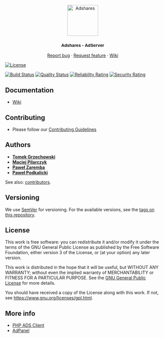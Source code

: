 <p align="center">
    <a href="https://adshares.net/" target="_blank">
        <img src="https://adshares.net/logos/ads.svg" alt="Adshares" width="100" height="100">
    </a>
</p>
<h3 align="center"><small>Adshares - AdServer</small></h3>
<p align="center">
    <a href="https://github.com/adshares/adserver/issues/new?template=bug_report.md&labels=Bug">Report bug</a>
    ·
    <a href="https://github.com/adshares/adserver/issues/new?template=feature_request.md&labels=New%20Feature">Request feature</a>
    ·
    <a href="https://github.com/adshares/adserver/wiki">Wiki</a>
</p>

[![License](https://img.shields.io/badge/license-GPL_v3+-blue.svg?style=for-the-badge)](LICENSE)

[![Build Status](https://travis-ci.org/adshares/adserver.svg?branch=master)](https://travis-ci.org/adshares/adserver "Master")
[![Quality Status](https://sonarcloud.io/api/project_badges/measure?project=adshares-adserver&metric=alert_status)](https://sonarcloud.io/dashboard?id=adshares-adserver "Master")
[![Reliability Rating](https://sonarcloud.io/api/project_badges/measure?project=adshares-adserver&metric=reliability_rating)](https://sonarcloud.io/dashboard?id=adshares-adserver)
[![Security Rating](https://sonarcloud.io/api/project_badges/measure?project=adshares-adserver&metric=security_rating)](https://sonarcloud.io/dashboard?id=adshares-adserver)

## Documentation

- [Wiki](https://github.com/adshares/adserver/wiki)

## Contributing

- Please follow our [Contributing Guidelines](docs/CONTRIBUTING.md)

## Authors

- **[Tomek Grzechowski](https://github.com/picostocks)**
- **[Maciej Pilarczyk](https://github.com/m-pilarczyk)**
- **[Paweł Zaremba](https://github.com/pawzar)**
- **[Paweł Podkalicki](https://github.com/PawelPodkalicki)**

See also: [contributors](https://github.com/adshares/adserver/contributors).

## Versioning

We use [SemVer](http://semver.org/) for versioning.
For the available versions, see the [tags on this repository](https://github.com/adshares/adserver/tags). 

## License

This work is free software: you can redistribute it and/or modify
it under the terms of the GNU General Public License as published by
the Free Software Foundation, either version 3 of the License, or
(at your option) any later version.

This work is distributed in the hope that it will be useful,
but WITHOUT ANY WARRANTY; without even the implied warranty of
MERCHANTABILITY or FITNESS FOR A PARTICULAR PURPOSE. See the
[GNU General Public License](LICENSE) for more details.

You should have received a copy of the License along with this work.
If not, see <https://www.gnu.org/licenses/gpl.html>.

## More info

- [PHP ADS Client](https://github.com/adshares/adserver-php-client)
- [AdPanel](https://github.com/adshares/adpanel)
